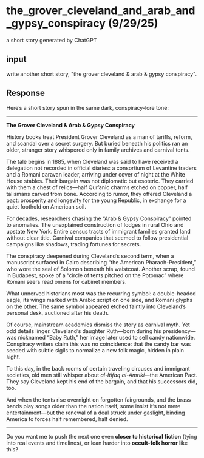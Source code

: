 # the_grover_cleveland_and_arab_and_gypsy_conspiracy (9/29/25)
a short story generated by ChatGPT

## input  

write another short story, "the grover cleveland & arab & gypsy conspiracy".

## Response  

Here’s a short story spun in the same dark, conspiracy-lore tone:

---

**The Grover Cleveland & Arab & Gypsy Conspiracy**

History books treat President Grover Cleveland as a man of tariffs, reform, and scandal over a secret surgery. But buried beneath his politics ran an older, stranger story whispered only in family archives and carnival tents.

The tale begins in 1885, when Cleveland was said to have received a delegation not recorded in official diaries: a consortium of Levantine traders and a Romani caravan leader, arriving under cover of night at the White House stables. Their bargain was not diplomatic but esoteric. They carried with them a chest of relics—half Qur’anic charms etched on copper, half talismans carved from bone. According to rumor, they offered Cleveland a pact: prosperity and longevity for the young Republic, in exchange for a quiet foothold on American soil.

For decades, researchers chasing the “Arab & Gypsy Conspiracy” pointed to anomalies. The unexplained construction of lodges in rural Ohio and upstate New York. Entire census tracts of immigrant families granted land without clear title. Carnival companies that seemed to follow presidential campaigns like shadows, trading fortunes for secrets.

The conspiracy deepened during Cleveland’s second term, when a manuscript surfaced in Cairo describing “the American Pharaoh-President,” who wore the seal of Solomon beneath his waistcoat. Another scrap, found in Budapest, spoke of a “circle of tents pitched on the Potomac” where Romani seers read omens for cabinet members.

What unnerved historians most was the recurring symbol: a double-headed eagle, its wings marked with Arabic script on one side, and Romani glyphs on the other. The same symbol appeared etched faintly into Cleveland’s personal desk, auctioned after his death.

Of course, mainstream academics dismiss the story as carnival myth. Yet odd details linger. Cleveland’s daughter Ruth—born during his presidency—was nicknamed “Baby Ruth,” her image later used to sell candy nationwide. Conspiracy writers claim this was no coincidence: that the candy bar was seeded with subtle sigils to normalize a new folk magic, hidden in plain sight.

To this day, in the back rooms of certain traveling circuses and immigrant societies, old men still whisper about *al-Itifaq al-Amriki*—the American Pact. They say Cleveland kept his end of the bargain, and that his successors did, too.

And when the tents rise overnight on forgotten fairgrounds, and the brass bands play songs older than the nation itself, some insist it’s not mere entertainment—but the renewal of a deal struck under gaslight, binding America to forces half remembered, half denied.

---

Do you want me to push the next one even **closer to historical fiction** (tying into real events and timelines), or lean harder into **occult-folk horror** like this?
